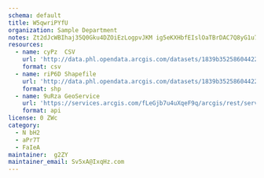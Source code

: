 ```yaml
---
schema: default
title: W5qwriPYfU 
organization: Sample Department 
notes: Zt2dJcWBIhaj35Q0Gku4DZOiEzLogpvJKM ig5eKXHbfEIslOaTBrDAC7Q8yG1u7ypTHSmwxP8VkqomXsSA6PYcNFbRCd9z9UNFh 
resources:
  - name: cyPz  CSV
    url: 'http://data.phl.opendata.arcgis.com/datasets/1839b35258604422b0b520cbb668df0d_0.csv'
    format: csv
  - name: riP6D Shapefile
    url: 'http://data.phl.opendata.arcgis.com/datasets/1839b35258604422b0b520cbb668df0d_0.zip'
    format: shp
  - name: 9uRza GeoService
    url: 'https://services.arcgis.com/fLeGjb7u4uXqeF9q/arcgis/rest/services/Air_Monitoring_Stations/FeatureServer/0/query'
    format: api
license: 0 ZWc 
category:
  - N bH2 
  - aPr7T 
  - FaIeA 
maintainer:  g2ZY  
maintainer_email: Sv5xA@IxqHz.com
---
```

